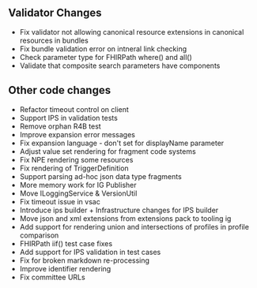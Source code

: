 ## Validator Changes

* Fix validator not allowing canonical resource extensions in canonical resources in bundles
* Fix bundle validation error on intneral link checking
* Check parameter type for FHIRPath where() and all()
* Validate that composite search parameters have components


## Other code changes

* Refactor timeout control on client
* Support IPS in validation tests
* Remove orphan R4B test
* Improve expansion error messages
* Fix expansion language - don't set for displayName parameter
* Adjust value set rendering for fragment code systems
* Fix NPE rendering some resources
* Fix rendering of TriggerDefinition
* Support parsing ad-hoc json data type fragments
* More memory work for IG Publisher
* Move ILoggingService & VersionUtil
* Fix timeout issue in vsac
* Introduce ips builder + Infrastructure changes for IPS builder
* Move json and xml extensions from extensions pack to tooling ig
* Add support for rendering union and intersections of profiles in profile comparison
* FHIRPath iif() test case fixes
* Add support for IPS validation in test cases
* Fix for broken markdown re-processing
* Improve identifier rendering
* Fix committee URLs

